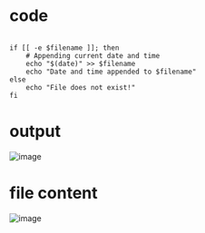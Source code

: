 # code 
```read -p "Enter the filename: " filename

if [[ -e $filename ]]; then
    # Appending current date and time
    echo "$(date)" >> $filename
    echo "Date and time appended to $filename"
else
    echo "File does not exist!"
fi
```
# output
![image](https://github.com/user-attachments/assets/fa0b1791-a178-4493-ab10-863398623d88)

# file content
![image](https://github.com/user-attachments/assets/fea6140e-eced-46d6-8dc6-fbcf99ec6fa3)


